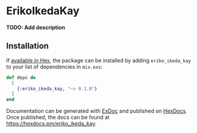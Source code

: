 # ErikoIkedaKay

**TODO: Add description**

## Installation

If [available in Hex](https://hex.pm/docs/publish), the package can be installed
by adding `eriko_ikeda_kay` to your list of dependencies in `mix.exs`:

```elixir
def deps do
  [
    {:eriko_ikeda_kay, "~> 0.1.0"}
  ]
end
```

Documentation can be generated with [ExDoc](https://github.com/elixir-lang/ex_doc)
and published on [HexDocs](https://hexdocs.pm). Once published, the docs can
be found at <https://hexdocs.pm/eriko_ikeda_kay>.

